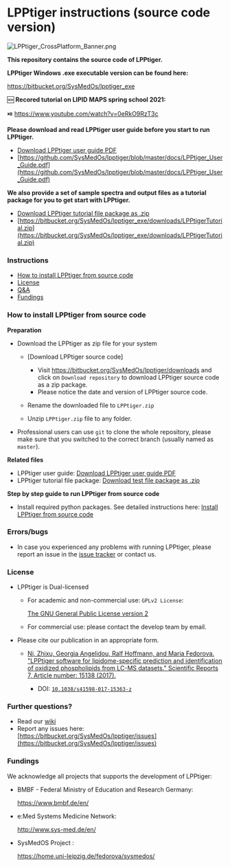 # LPPtiger instructions (source code version) #

![LPPtiger_CrossPlatform_Banner.png](https://bitbucket.org/repo/b8ygkn/images/462710922-LPPtiger_CrossPlatform_Banner.png)


**This repository contains the source code of LPPtiger.**

**LPPtiger Windows .exe executable version can be found here:**

https://bitbucket.org/SysMedOs/lpptiger_exe


🆕 **Recored tutorial on LIPID MAPS spring school 2021:**

 ⏯️ https://www.youtube.com/watch?v=0eRkO9RzT3c


**Please download and read LPPtiger user guide before you start to run LPPtiger.**

+ [Download LPPtiger user guide PDF](https://github.com/SysMedOs/lpptiger/blob/master/docs/LPPtiger_User_Guide.pdf)
+ [https://github.com/SysMedOs/lpptiger/blob/master/docs/LPPtiger_User_Guide.pdf](https://github.com/SysMedOs/lpptiger/blob/master/docs/LPPtiger_User_Guide.pdf)

**We also provide a set of sample spectra and output files as a tutorial package for you to get start with LPPtiger.**

+ [Download LPPtiger tutorial file package as .zip](https://bitbucket.org/SysMedOs/lpptiger_exe/downloads/LPPtigerTutorial.zip)
+ [https://bitbucket.org/SysMedOs/lpptiger_exe/downloads/LPPtigerTutorial.zip](https://bitbucket.org/SysMedOs/lpptiger_exe/downloads/LPPtigerTutorial.zip)



### Instructions ###


* [How to install LPPtiger from source code](#markdown-header-how-to-install-lpptiger-from-source-code)
* [License](#markdown-header-license)
* [Q&A](#markdown-header-further-questions)
* [Fundings](#markdown-header-fundings)



### How to install LPPtiger from source code ###
**Preparation**

+ Download the LPPtiger as zip file for your system

    - [Download LPPtiger source code]

        + Visit https://bitbucket.org/SysMedOs/lpptiger/downloads and click on `Download repository` to download LPPtiger source code as a zip package.
        + Please notice the date and version of LPPtiger source code.

    - Rename the downloaded file to `LPPtiger.zip`
    - Unzip `LPPtiger.zip` file to any folder.

+ Professional users can use `git` to clone the whole repository, please make sure that you switched to the correct branch (usually named as `master`).

**Related files**

+ LPPtiger user guide: [Download LPPtiger user guide PDF](https://bitbucket.org/SysMedOs/lpptiger_exe/downloads/LPPtiger_User_Guide.pdf)
+ LPPtiger tutorial file package: [Download test file package as .zip](https://bitbucket.org/SysMedOs/lpptiger_exe/downloads/LPPtigerTutorial.zip)

**Step  by step guide to run LPPtiger from source code**

+ Install required python packages. See detailed instructions here: [Install LPPtiger from source code](https://bitbucket.org/SysMedOs/lpptiger/wiki/Install%20LPPtiger%20from%20source%20code)



### Errors/bugs ###
    
+ In case you experienced any problems with running LPPtiger, please report an issue in the [issue tracker](https://bitbucket.org/SysMedOs/lpptiger/issues) or contact us.

### License ###

+ LPPtiger is Dual-licensed
    * For academic and non-commercial use: `GPLv2 License`: 
    
        [The GNU General Public License version 2](https://www.gnu.org/licenses/old-licenses/gpl-2.0.en.html)

    * For commercial use: please contact the develop team by email.

+ Please cite our publication in an appropriate form. 

     + [Ni, Zhixu, Georgia Angelidou, Ralf Hoffmann, and Maria Fedorova. "LPPtiger software for lipidome-specific prediction and identification of oxidized phospholipids from LC-MS datasets." Scientific Reports 7, Article number: 15138 (2017).](https://www.nature.com/articles/s41598-017-15363-z)
    
        * DOI: [`10.1038/s41598-017-15363-z`](https://www.nature.com/articles/s41598-017-15363-z)


### Further questions? ###

* Read our [wiki](https://bitbucket.org/SysMedOs/lpptiger/wiki/Home)
* Report any issues here: [https://bitbucket.org/SysMedOs/lpptiger/issues](https://bitbucket.org/SysMedOs/lpptiger/issues)


### Fundings ###
We acknowledge all projects that supports the development of LPPtiger:

+ BMBF - Federal Ministry of Education and Research Germany:

    https://www.bmbf.de/en/

+ e:Med Systems Medicine Network:

    http://www.sys-med.de/en/

+ SysMedOS Project : 

    https://home.uni-leipzig.de/fedorova/sysmedos/
